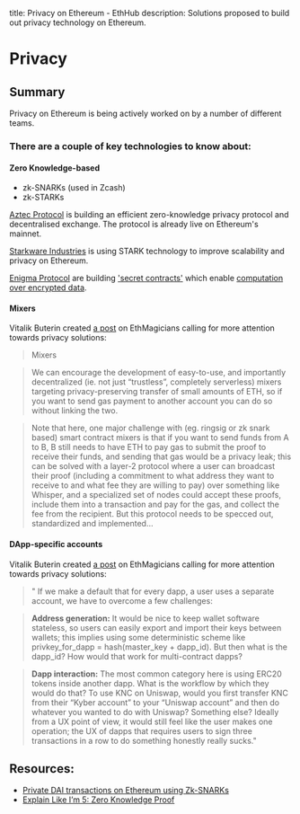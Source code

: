 title: Privacy on Ethereum - EthHub
description: Solutions proposed to build out privacy technology on Ethereum.

# Privacy

## Summary

Privacy on Ethereum is being actively worked on by a number of different teams.

### There are a couple of key technologies to know about:

#### Zero Knowledge-based
  * zk-SNARKs \(used in Zcash\) 
  * zk-STARKs

[Aztec Protocol](../built-on-ethereum/infrastructure/aztec-protocol.md) is building an efficient zero-knowledge privacy protocol and decentralised exchange. The protocol is already live on Ethereum's mainnet.

[Starkware Industries](https://www.starkware.co/) is using STARK technology to improve scalability and privacy on Ethereum.

[Enigma Protocol](https://blog.enigma.co/welcome-to-enigma-start-here-e65c8c9125ef) are building ['secret contracts'](https://blog.enigma.co/defining-secret-contracts-f40ddee67ef2) which enable [computation over encrypted data](https://blog.enigma.co/computing-over-encrypted-data-d36621458447).

#### Mixers
Vitalik Buterin created [a post](https://ethereum-magicians.org/t/meta-we-should-value-privacy-more/2475) on EthMagicians calling for more attention towards privacy solutions:
> Mixers

> We can encourage the development of easy-to-use, and importantly decentralized (ie. not just “trustless”, completely serverless) mixers targeting privacy-preserving transfer of small amounts of ETH, so if you want to send gas payment to another account you can do so without linking the two.

> Note that here, one major challenge with (eg. ringsig or zk snark based) smart contract mixers is that if you want to send funds from A to B, B still needs to have ETH to pay gas to submit the proof to receive their funds, and sending that gas would be a privacy leak; this can be solved with a layer-2 protocol where a user can broadcast their proof (including a commitment to what address they want to receive to and what fee they are willing to pay) over something like Whisper, and a specialized set of nodes could accept these proofs, include them into a transaction and pay for the gas, and collect the fee from the recipient. But this protocol needs to be specced out, standardized and implemented…

#### DApp-specific accounts

Vitalik Buterin created [a post](https://ethereum-magicians.org/t/meta-we-should-value-privacy-more/2475) on EthMagicians calling for more attention towards privacy solutions:

> " If we make a default that for every dapp, a user uses a separate account, we have to overcome a few challenges:

> **Address generation:** It would be nice to keep wallet software stateless, so users can easily export and import their keys between wallets; this implies using some deterministic scheme like privkey_for_dapp = hash(master_key + dapp_id). But then what is the dapp_id? How would that work for multi-contract dapps?

> **Dapp interaction:** The most common category here is using ERC20 tokens inside another dapp. What is the workflow by which they would do that? To use KNC on Uniswap, would you first transfer KNC from their “Kyber account” to your “Uniswap account” and then do whatever you wanted to do with Uniswap? Something else? Ideally from a UX point of view, it would still feel like the user makes one operation; the UX of dapps that requires users to sign three transactions in a row to do something honestly really sucks."

## Resources:

* [Private DAI transactions on Ethereum using Zk-SNARKs](https://medium.com/@atvanguard/zkdai-private-dai-transactions-on-ethereum-using-zk-snarks-9e3ef4676e22)
* [Explain Like I’m 5: Zero Knowledge Proof](https://hackernoon.com/eli5-zero-knowledge-proof-78a276db9eff)

